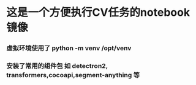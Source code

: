 # 这是一个方便执行CV任务的notebook 镜像
### 虚拟环境使用了 python -m venv /opt/venv
### 安装了常用的组件包 如 detectron2, transformers,cocoapi,segment-anything 等

